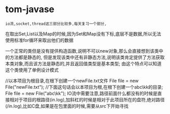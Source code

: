 # tom-javase

	io流,socket,thread这三部分比较多,每天复习一个部分,

在取出Set,List以及Map的时候,因为Set和Map没有下标,底层不是数据,所以无法使用标准for循环来取出他们的数据

一个正常的类但是没有提供构造函数,说明不可以new对象,那么会直接想到该类中的方法都是静态的,
 但是发现该类中还有非静态方法,说明该类肯定提供了方法获取本类对象,而且该方法是静态的,并且返回值类型是基本类型;
由这个特点可以知道这个类使用了单例设计模式

//以本项目为根目录,在根下创建一个newFile.txt文件
File file = new File("newFile.txt");
//下面这句话会以本项目为根,在根下创建一个abc\kk的目录;
File file = new File("abc\\kk");
IO流中需要注意,路径前面什么都没有的时候是直接相对于项目的根路径(in.log),加斜杠的时候是相对于此项目所在的盘符,绝对路径(/in.log),比如C盘,如果是在包里面的时候,需要从src下开始寻找
